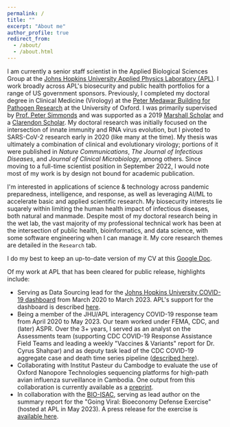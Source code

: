 ```yaml
---
permalink: /
title: ""
excerpt: "About me"
author_profile: true
redirect_from: 
  - /about/
  - /about.html
---
```

I am currently a senior staff scientist in the Applied Biological Sciences Group at the [Johns Hopkins University Applied Physics Laboratory (APL)](https://www.jhuapl.edu/). I work broadly across APL's biosecurity and public health portfolios for a range of US government sponsors. Previously, I completed my doctoral degree in Clinical Medicine (Virology) at the [Peter Medawar Building for Pathogen Research](https://www.medawar.ox.ac.uk/) at the University of Oxford. I was primarily supervised by [Prof. Peter Simmonds](https://www.ndm.ox.ac.uk/team/peter-simmonds) and was supported as a 2019 [Marshall Scholar](https://www.marshallscholarship.org/) and a [Clarendon Scholar](https://www.ox.ac.uk/clarendon). My doctoral research was initially focused on the intersection of innate immunity and RNA virus evolution, but I pivoted to SARS-CoV-2 research early in 2020 (like many at the time). My thesis was ultimately a combination of clinical and evolutionary virology; portions of it were published in *Nature Communications*, *The Journal of Infectious Diseases*, and *Journal of Clinical Microbiology*, among others. Since moving to a full-time scientist position in September 2022, I would note most of my work is by design not bound for academic publication. 

I'm interested in applications of science & technology across pandemic preparedness, intelligence, and response, as well as leveraging AI/ML to accelerate basic and applied scientific research. My biosecurity interests lie suqarely within limiting the human health impact of infectious diseases, both natural and manmade. Despite most of my doctoral research being in the wet lab, the vast majority of my professional technical work has been at the intersection of public health, bioinformatics, and data science, with some software engineering when I can manage it. My core research themes are detailed in the `Research` tab.

I do my best to keep an up-to-date version of my CV at this [Google Doc](https://docs.google.com/document/d/14zFY53qY12RSzV59j3lq-MMa50BVqwbo0C5TAP9fCyk/edit).

Of my work at APL that has been cleared for public release, highlights include:

* Serving as Data Sourcing lead for the [Johns Hopkins University COVID-19 dashboard](https://coronavirus.jhu.edu/map.html) from March 2020 to March 2023. APL's support for the dashboard is described [here](https://www.jhuapl.edu/news/news-releases/210426-JHU-COVID-dashboard-oral-history).
* Being a member of the JHU/APL interagency COVID-19 response team from April 2020 to May 2023. Our team worked under FEMA, CDC, and (later) ASPR. Over the 3+ years, I served as an analyst on the Assessments team (supporting CDC COVID-19 Response Assistance Field Teams and leading a weekly "Vaccines & Variants" report for Dr. Cyrus Shahpar) and as deputy task lead of the CDC COVID-19 aggregate case and death time series pipeline ([described here](https://www.ncbi.nlm.nih.gov/pmc/articles/PMC10040484/])).
* Collaborating with Institut Pasteur du Cambodge to evaluate the use of Oxford Nanopore Technologies sequencing platforms for high-path avian influenza surveillance in Cambodia. One output from this collaboration is currently available as a [preprint](https://www.biorxiv.org/content/10.1101/2023.09.30.560331v1).
* In collaboration with the [BIO-ISAC](https://www.isac.bio/), serving as lead author on the summary report for the "Going Viral: Bioeconomy Defense Exercise" (hosted at APL in May 2023). A press release for the exercise is [available here](https://www.jhuapl.edu/news/news-releases/231121-apl-hosts-bioeconomy-tabletop-exercise).